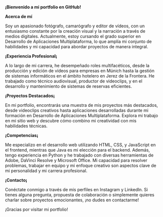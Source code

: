**¡Bienvenido a mi portfolio en GitHub!**

**Acerca de mí**

Soy un apasionado fotógrafo, camarógrafo y editor de vídeos, con un entusiasmo constante por la creación visual y la narración a través de medios digitales. Actualmente, estoy cursando el grado superior en Desarrollo de Aplicaciones Multiplataforma, lo que amplía mi conjunto de habilidades y mi capacidad para abordar proyectos de manera integral.

**¡Experiencia Profesional¡**

A lo largo de mi carrera, he desempeñado roles multifacéticos, desde la producción y edición de vídeos para empresas en Múnich hasta la gestión de sistemas informáticos en el ámbito hotelero en Jerez de la Frontera. He trabajado como técnico audiovisual, productor de videoclips, y en el desarrollo y mantenimiento de sistemas de reservas eficientes.

**¡Proyectos Destacados¡**

En mi portfolio, encontrarás una muestra de mis proyectos más destacados, desde videoclips creativos hasta aplicaciones desarrolladas durante mi formación en Desarrollo de Aplicaciones Multiplataforma. Explora mi trabajo en mi sitio web y descubre cómo combino mi creatividad con mis habilidades técnicas.

**¡Competencias¡**

Me especializo en el desarrollo web utilizando HTML, CSS, y JavaScript en el frontend, mientras que Java es mi elección para el backend. Además, tengo experiencia en Python y he trabajado con diversas herramientas de Adobe, DaVinci Resolve y Microsoft Office. Mi capacidad para resolver problemas, trabajar en equipo y mi enfoque creativo son aspectos clave de mi personalidad y mi carrera profesional.

**¡Contacto¡**

Conéctate conmigo a través de mis perfiles en Instagram y LinkedIn. Si tienes alguna pregunta, propuesta de colaboración o simplemente quieres charlar sobre proyectos emocionantes, ¡no dudes en contactarme!

¡Gracias por visitar mi portfolio!

